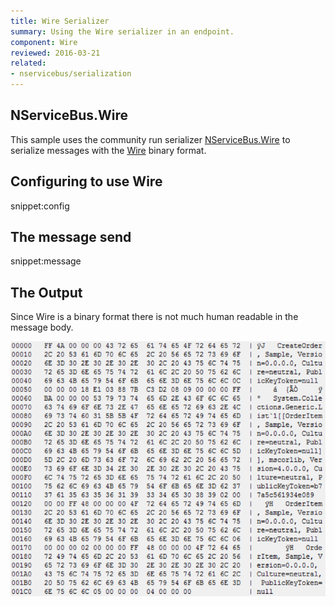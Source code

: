 ```yaml
---
title: Wire Serializer
summary: Using the Wire serializer in an endpoint.
component: Wire
reviewed: 2016-03-21
related:
- nservicebus/serialization
---
```


## NServiceBus.Wire

This sample uses the community run serializer [NServiceBus.Wire](https://github.com/hmemcpy/NServiceBus.Wire) to serialize messages with the [Wire](https://github.com/rogeralsing/Wire) binary format.


## Configuring to use Wire

snippet:config


## The message send

snippet:message


## The Output

Since Wire is a binary format there is not much human readable in the message body.

![](wirebinary.png)